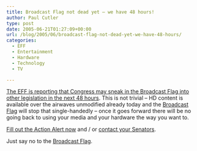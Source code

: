 ```yaml
---
title: Broadcast Flag not dead yet – we have 48 hours!
author: Paul Cutler
type: post
date: 2005-06-21T01:27:09+00:00
url: /blog/2005/06/broadcast-flag-not-dead-yet-we-have-48-hours/
categories:
  - EFF
  - Entertainment
  - Hardware
  - Technology
  - TV

---
```

[The EFF is reporting that Congress may sneak in the Broadcast Flag into other legislation in the next 48 hours][1]. This is not trivial &#8211; HD content is available over the airwaves unmodified already today and the [Broadcast Flag][2] will stop that single-handedly &#8211; once it goes forward there will be no going back to using your media and your hardware the way you want to.

[Fill out the Action Alert now][3] and / or [contact your Senators][4].

Just say no to the [Broadcast Flag][2].

 [1]: http://www.eff.org/deeplinks/archives/003720.php
 [2]: http://www.eff.org/broadcastflag/
 [3]: https://secure.eff.org/site/Advocacy?page=UserAction&cmd=display&id=145
 [4]: http://www.publicknowledge.org/resources/us-senate-approps-109